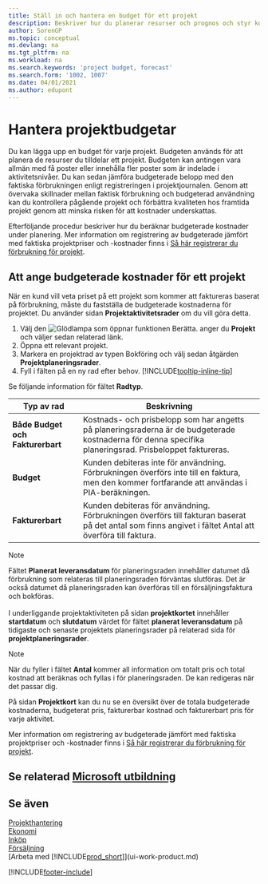 ```yaml
---
title: Ställ in och hantera en budget för ett projekt
description: Beskriver hur du planerar resurser och prognos och styr kostnader för ett projekt genom att skapa en budget för varje projekt.
author: SorenGP
ms.topic: conceptual
ms.devlang: na
ms.tgt_pltfrm: na
ms.workload: na
ms.search.keywords: 'project budget, forecast'
ms.search.form: '1002, 1007'
ms.date: 04/01/2021
ms.author: edupont
---
```

# <a name="manage-job-budgets"></a><a name="manage-job-budgets"></a><a name="manage-job-budgets"></a>Hantera projektbudgetar

Du kan lägga upp en budget för varje projekt. Budgeten används för att planera de resurser du tilldelar ett projekt. Budgeten kan antingen vara allmän med få poster eller innehålla fler poster som är indelade i aktivitetsnivåer. Du kan sedan jämföra budgeterade belopp med den faktiska förbrukningen enligt registreringen i projektjournalen. Genom att övervaka skillnader mellan faktisk förbrukning och budgeterad användning kan du kontrollera pågående projekt och förbättra kvaliteten hos framtida projekt genom att minska risken för att kostnader underskattas.

Efterföljande procedur beskriver hur du beräknar budgeterade kostnader under planering. Mer information om registrering av budgeterade jämfört med faktiska projektpriser och -kostnader finns i [Så här registrerar du förbrukning för projekt](projects-how-record-job-usage.md).  

## <a name="to-estimate-the-budgeted-costs-for-a-job"></a><a name="to-estimate-the-budgeted-costs-for-a-job"></a><a name="to-estimate-the-budgeted-costs-for-a-job"></a><a name="JobBudgetCosts"></a> Att ange budgeterade kostnader för ett projekt
När en kund vill veta priset på ett projekt som kommer att faktureras baserat på förbrukning, måste du fastställa de budgeterade kostnaderna för projektet. Du använder sidan **Projektaktivitetsrader** om du vill göra detta.

1. Välj den ![Glödlampa som öppnar funktionen Berätta.](media/ui-search/search_small.png "Berätta för mig vad du vill göra") anger du **Projekt** och väljer sedan relaterad länk.  
2. Öppna ett relevant projekt.
3. Markera en projektrad av typen Bokföring och välj sedan åtgärden **Projektplaneringsrader**.
4. Fyll i fälten på en ny rad efter behov. [!INCLUDE[tooltip-inline-tip](includes/tooltip-inline-tip_md.md)]   

Se följande information för fältet **Radtyp**.  

| Typ av rad | Beskrivning |
| --- | --- |
| **Både Budget och Fakturerbart** |Kostnads- och prisbelopp som har angetts på planeringsraderna är de budgeterade kostnaderna för denna specifika planeringsrad. Prisbeloppet faktureras. |
| **Budget** |Kunden debiteras inte för användning. Förbrukningen överförs inte till en faktura, men den kommer fortfarande att användas i PIA-beräkningen. |
| **Fakturerbart** |Kunden debiteras för användning. Förbrukningen överförs till fakturan baserat på det antal som finns angivet i fältet Antal att överföra till faktura. |

> [!NOTE]  
> Fältet **Planerat leveransdatum** för planeringsraden innehåller datumet då förbrukning som relateras till planeringsraden förväntas slutföras. Det är också datumet då planeringsraden kan överföras till en försäljningsfaktura och bokföras. <br /><br /> I underliggande projektaktiviteten på sidan **projektkortet** innehåller **startdatum** och **slutdatum** värdet för fältet **planerat leveransdatum** på tidigaste och senaste projektets planeringsrader på relaterad sida för **projektplaneringsrader**.

> [!NOTE]  
>   När du fyller i fältet **Antal** kommer all information om totalt pris och total kostnad att beräknas och fyllas i för planeringsraden. De kan redigeras när det passar dig.

På sidan **Projektkort** kan du nu se en översikt över de totala budgeterade kostnaderna, budgeterat pris, fakturerbar kostnad och fakturerbart pris för varje aktivitet.

Mer information om registrering av budgeterade jämfört med faktiska projektpriser och -kostnader finns i [Så här registrerar du förbrukning för projekt](projects-how-record-job-usage.md).

## <a name="see-related-microsoft-training"></a><a name="see-related-microsoft-training"></a><a name="see-related-microsoft-training"></a>Se relaterad [Microsoft utbildning](/training/modules/set-up-job-planning-lines/)

## <a name="see-also"></a><a name="see-also"></a><a name="see-also"></a>Se även

[Projekthantering](projects-manage-projects.md)  
[Ekonomi](finance.md)  
[Inköp](purchasing-manage-purchasing.md)  
[Försäljning](sales-manage-sales.md)  
[Arbeta med [!INCLUDE[prod_short](includes/prod_short.md)]](ui-work-product.md)  


[!INCLUDE[footer-include](includes/footer-banner.md)]

